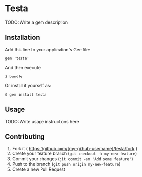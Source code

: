 # Testa

TODO: Write a gem description

## Installation

Add this line to your application's Gemfile:

    gem 'testa'

And then execute:

    $ bundle

Or install it yourself as:

    $ gem install testa

## Usage

TODO: Write usage instructions here

## Contributing

1. Fork it ( https://github.com/[my-github-username]/testa/fork )
2. Create your feature branch (`git checkout -b my-new-feature`)
3. Commit your changes (`git commit -am 'Add some feature'`)
4. Push to the branch (`git push origin my-new-feature`)
5. Create a new Pull Request
